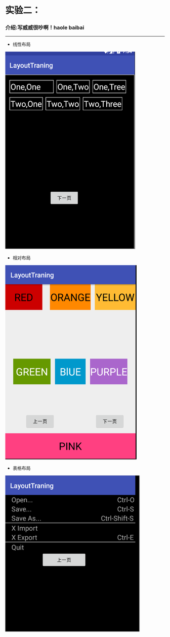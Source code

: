 实验二：
====
### 介绍:写威威很吵啊！haole   baibai 
----
*  线性布局
    
![](https://github.com/S-mile/images/blob/master/1.png)
*  相对布局
    
![](https://github.com/S-mile/images/blob/master/2.png)
*  表格布局
    
![](https://github.com/S-mile/images/blob/master/3.png)
